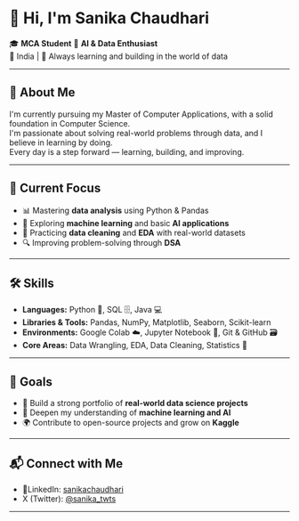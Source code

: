 # 👋 Hi, I'm Sanika Chaudhari

🎓 **MCA Student** 🤖 **AI & Data Enthusiast**  
📍 India | 🌱 Always learning and building in the world of data

---

## 🧠 About Me

I'm currently pursuing my Master of Computer Applications, with a solid foundation in Computer Science.  
I'm passionate about solving real-world problems through data, and I believe in learning by doing.  
Every day is a step forward — learning, building, and improving.

---

## 🚀 Current Focus

- 📊 Mastering **data analysis** using Python & Pandas  
- 🤖 Exploring **machine learning** and basic **AI applications**  
- 🧹 Practicing **data cleaning** and **EDA** with real-world datasets  
- 🔍 Improving problem-solving through **DSA**

---

## 🛠️ Skills

- **Languages:** Python 🐍, SQL 🗄️, Java 💻  
- **Libraries & Tools:** Pandas, NumPy, Matplotlib, Seaborn, Scikit-learn  
- **Environments:** Google Colab ☁️, Jupyter Notebook 📒, Git & GitHub 🗃️  
- **Core Areas:** Data Wrangling, EDA, Data Cleaning, Statistics 📐

---

## 🎯 Goals

- 📁 Build a strong portfolio of **real-world data science projects**  
- 🧠 Deepen my understanding of **machine learning and AI**  
- 🌍 Contribute to open-source projects and grow on **Kaggle**  

---

## 📬 Connect with Me

- 🔗LinkedIn: [sanikachaudhari](https://linkedin.com/in/sanikachaudhari)  
- X (Twitter): [@sanika_twts](https://twitter.com/sanika_twts)

---

